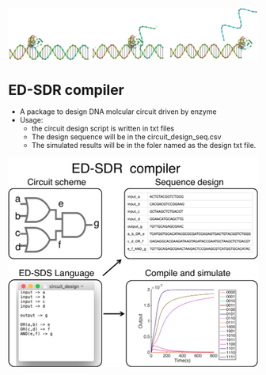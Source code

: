 ![image](scheme2.png)
# ED-SDR compiler
- A package to design DNA molcular circuit driven by enzyme 
- Usage: 
  - the circuit design script is written in txt files
  - The design sequence will be in the circuit_design_seq.csv
  - The simulated results will be in the foler named as the design txt file.
  
![image](scheme.png)